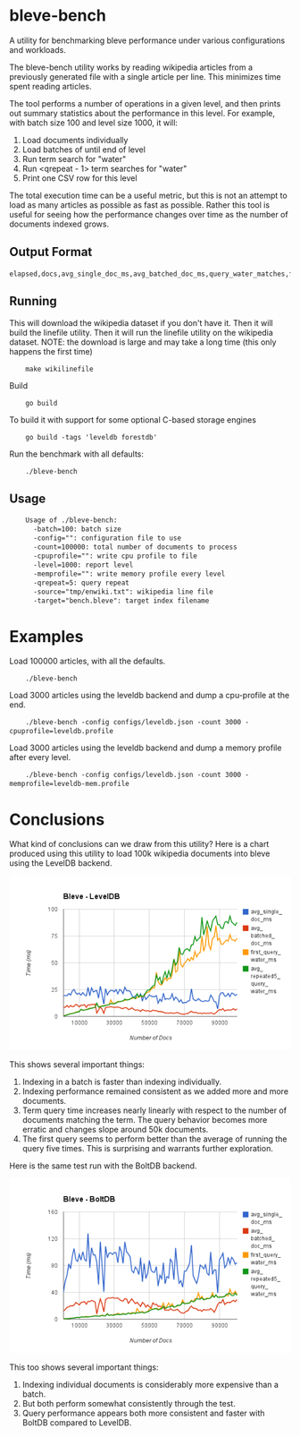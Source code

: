 # bleve-bench

A utility for benchmarking bleve performance under various configurations and workloads.

The bleve-bench utility works by reading wikipedia articles from a previously generated file with a single article per line.  This minimizes time spent reading articles.

The tool performs a number of operations in a given level, and then prints out summary statistics about the performance in this level.  For example, with batch size 100 and level size 1000, it will:

1.  Load <batch size> documents individually
2.  Load batches of <batch size> until end of level
3.  Run term search for "water"
4.  Run <qrepeat - 1> term searches for "water"
5.  Print one CSV row for this level

The total execution time can be a useful metric, but this is not an attempt to load as many articles as possible as fast as possible.  Rather this tool is useful for seeing how the performance changes over time as the number of documents indexed grows.

## Output Format

```
elapsed,docs,avg_single_doc_ms,avg_batched_doc_ms,query_water_matches,first_query_water_ms,avg_repeated5_query_water_ms
```

## Running

This will download the wikipedia dataset if you don't have it.  Then it will build the linefile utility.  Then it will run the linefile utility on the wikipedia dataset.  NOTE: the download is large and may take a long time (this only happens the first time)

		make wikilinefile

Build

		go build 

To build it with support for some optional C-based storage engines

		go build -tags 'leveldb forestdb'

Run the benchmark with all defaults:

		./bleve-bench

## Usage

		Usage of ./bleve-bench:
		  -batch=100: batch size
		  -config="": configuration file to use
		  -count=100000: total number of documents to process
		  -cpuprofile="": write cpu profile to file
		  -level=1000: report level
		  -memprofile="": write memory profile every level
		  -qrepeat=5: query repeat
		  -source="tmp/enwiki.txt": wikipedia line file
		  -target="bench.bleve": target index filename

# Examples

Load 100000 articles, with all the defaults.

		./bleve-bench

Load 3000 articles using the leveldb backend and dump a cpu-profile at the end.

		./bleve-bench -config configs/leveldb.json -count 3000 -cpuprofile=leveldb.profile

Load 3000 articles using the leveldb backend and dump a memory profile after every level.

		./bleve-bench -config configs/leveldb.json -count 3000 -memprofile=leveldb-mem.profile

# Conclusions

What kind of conclusions can we draw from this utility?  Here is a chart produced using this utility to load 100k wikipedia documents into bleve using the LevelDB backend.

![](docs/leveldb-100kdocs.png)

This shows several important things:

1.  Indexing in a batch is faster than indexing individually.
2.  Indexing performance remained consistent as we added more and more documents.
3.  Term query time increases nearly linearly with respect to the number of documents matching the term.  The query behavior becomes more erratic and changes slope around 50k documents.
4.  The first query seems to perform better than the average of running the query five times.  This is surprising and warrants further exploration.

Here is the same test run with the BoltDB backend.

![](docs/boltdb-100kdocs.png)

This too shows several important things:

1.  Indexing individual documents is considerably more expensive than a batch.
2.  But both perform somewhat consistently through the test.
3.  Query performance appears both more consistent and faster with BoltDB compared to LevelDB.